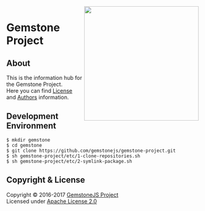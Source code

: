 
<img src="https://rawgit.com/gemstonejs/gemstone-artwork/master/gemstone-logo-white.svg" width="300" align="right" alt=""/>

Gemstone Project
================

About
-----

This is the information hub for the Gemstone Project.<br/>
Here you can find [License](LICENSE.txt) and [Authors](AUTHORS.txt) information.

Development Environment
-----------------------

```
$ mkdir gemstone
$ cd gemstone
$ git clone https://github.com/gemstonejs/gemstone-project.git
$ sh gemstone-project/etc/1-clone-repositories.sh
$ sh gemstone-project/etc/2-symlink-package.sh
```

Copyright &amp; License
-----------------------

Copyright &copy; 2016-2017 [GemstoneJS Project](http://gemstonejs.com)<br/>
Licensed under [Apache License 2.0](https://spdx.org/licenses/Apache-2.0)

